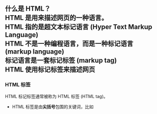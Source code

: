 什么是 HTML？  
HTML 是用来描述网页的一种语言。  
HTML 指的是超文本标记语言 (Hyper Text Markup Language)  
HTML 不是一种编程语言，而是一种标记语言 (markup language)  
标记语言是一套标记标签 (markup tag)  
HTML 使用标记标签来描述网页  
---
###  HTML 标签  
HTML 标记标签通常被称为 HTML 标签 (HTML tag)。  
* HTML 标签是由**尖括号**包围的关键词，比如 <html>  
